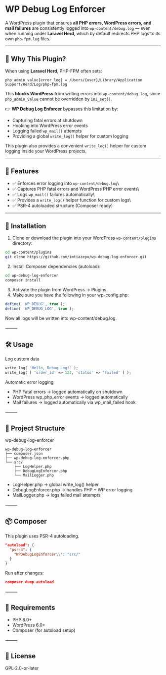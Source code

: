 # WP Debug Log Enforcer

A WordPress plugin that ensures **all PHP errors, WordPress errors, and mail failures** are consistently logged into `wp-content/debug.log` — even when running under **Laravel Herd**, which by default redirects PHP logs to its own `php-fpm.log` files.

---

## 🚀 Why This Plugin?

When using **Laravel Herd**, PHP-FPM often sets:
```text
php_admin_value[error_log] = /Users/{user}/Library/Application Support/Herd/Log/php-fpm.log
```
This **blocks WordPress** from writing errors into `wp-content/debug.log`, since `php_admin_value` cannot be overridden by `ini_set()`.

👉 **WP Debug Log Enforcer** bypasses this limitation by:
- Capturing fatal errors at shutdown
- Hooking into WordPress error events
- Logging failed `wp_mail()` attempts
- Providing a global `write_log()` helper for custom logging


This plugin also provides a convenient `write_log()` helper for custom logging inside your WordPress projects.

---

## 🚀 Features
- ✅ Enforces error logging into `wp-content/debug.log`\
- ✅ Captures PHP fatal errors and WordPress PHP error events\
- ✅ Logs `wp_mail()` failures automatically\
- ✅ Provides a `write_log()` helper function for custom logs\
- ✅ PSR-4 autoloaded structure (Composer ready)

---

## 📂 Installation

   1. Clone or download the plugin into your WordPress `wp-content/plugins` directory:

   ```bash
  cd wp-content/plugins
   git clone https://github.com/imtiazepu/wp-debug-log-enforcer.git
```
  2. Install Composer dependencies (autoload):
```bash
cd wp-debug-log-enforcer
composer install
```
 3. Activate the plugin from WordPress → Plugins.
 4. Make sure you have the following in your wp-config.php:

```php
define( 'WP_DEBUG', true );
define( 'WP_DEBUG_LOG', true );
```

Now all logs will be written into wp-content/debug.log.

⸻

## 🛠 Usage

Log custom data

```php
write_log( 'Hello, Debug Log!' );
write_log( [ 'order_id' => 123, 'status' => 'failed' ] );
```

Automatic error logging
-   PHP Fatal errors → logged automatically on shutdown
-   WordPress wp_php_error events → logged automatically
-   Mail failures → logged automatically via wp_mail_failed hook

⸻

## 📂 Project Structure

wp-debug-log-enforcer

```text
wp-debug-log-enforcer
├── composer.json
├── wp-debug-log-enforcer.php
└── src/
    ├── LogHelper.php
    ├── DebugLogEnforcer.php
    └── MailLogger.php
```
 -  LogHelper.php → global write_log() helper
 -  DebugLogEnforcer.php → handles PHP + WP error logging
 -  MailLogger.php → logs failed mail attempts

⸻

## 📦 Composer

This plugin uses PSR-4 autoloading.

```JSON
"autoload": {
  "psr-4": {
    "WPDebugLogEnforcer\\": "src/"
  }
}
```

Run after changes:

```JSON
composer dump-autoload
```
⸻

## 📝 Requirements
-   PHP 8.0+
-   WordPress 6.0+
-   Composer (for autoload setup)

⸻

## 📜 License

GPL-2.0-or-later
